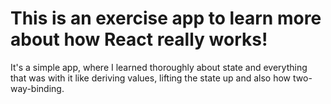 <h1> This is an exercise app to learn more about how React really works! </h1>
<p> It's a simple app, where I learned thoroughly about state and everything that was with it like deriving values, lifting the state up and also how two-way-binding.</p>
